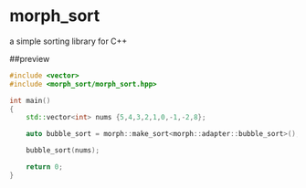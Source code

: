 # morph_sort

a simple sorting library for C++

##preview
```cpp
#include <vector>
#include <morph_sort/morph_sort.hpp>

int main()
{
    std::vector<int> nums {5,4,3,2,1,0,-1,-2,8};

    auto bubble_sort = morph::make_sort<morph::adapter::bubble_sort>();

    bubble_sort(nums);

    return 0;
}
